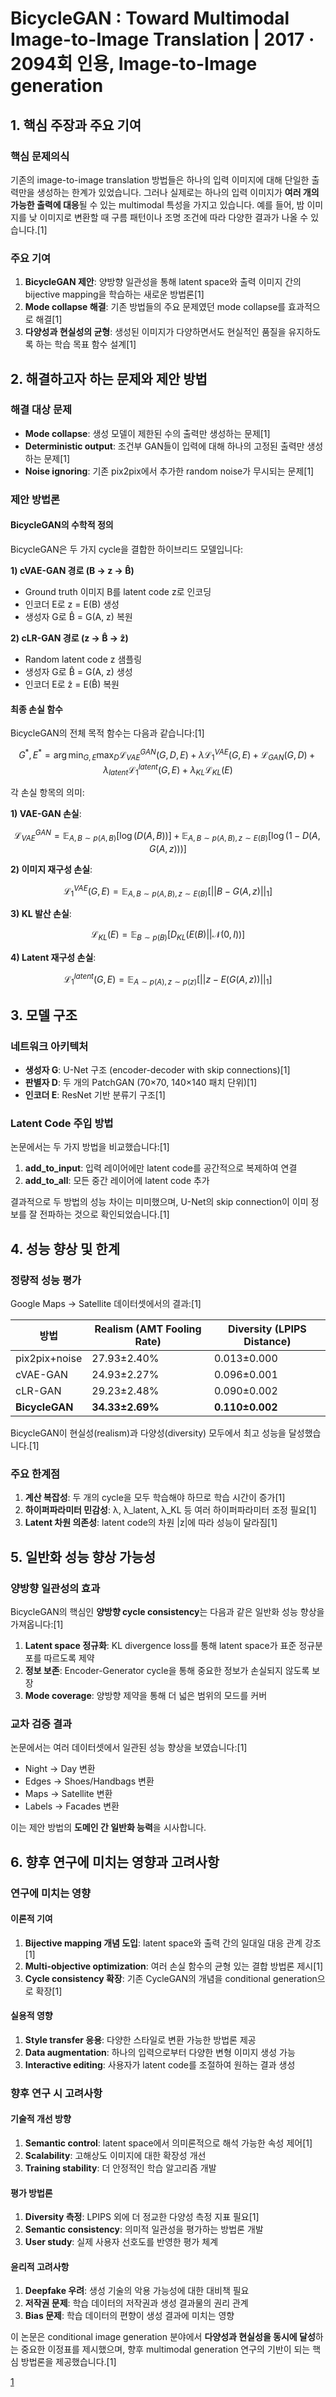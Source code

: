 # BicycleGAN : Toward Multimodal Image-to-Image Translation | 2017 · 2094회 인용, Image-to-Image generation

## 1. 핵심 주장과 주요 기여

### 핵심 문제의식
기존의 image-to-image translation 방법들은 하나의 입력 이미지에 대해 단일한 출력만을 생성하는 한계가 있었습니다. 그러나 실제로는 하나의 입력 이미지가 **여러 개의 가능한 출력에 대응**될 수 있는 multimodal 특성을 가지고 있습니다. 예를 들어, 밤 이미지를 낮 이미지로 변환할 때 구름 패턴이나 조명 조건에 따라 다양한 결과가 나올 수 있습니다.[1]

### 주요 기여
1. **BicycleGAN 제안**: 양방향 일관성을 통해 latent space와 출력 이미지 간의 bijective mapping을 학습하는 새로운 방법론[1]
2. **Mode collapse 해결**: 기존 방법들의 주요 문제였던 mode collapse를 효과적으로 해결[1]
3. **다양성과 현실성의 균형**: 생성된 이미지가 다양하면서도 현실적인 품질을 유지하도록 하는 학습 목표 함수 설계[1]

## 2. 해결하고자 하는 문제와 제안 방법

### 해결 대상 문제
- **Mode collapse**: 생성 모델이 제한된 수의 출력만 생성하는 문제[1]
- **Deterministic output**: 조건부 GAN들이 입력에 대해 하나의 고정된 출력만 생성하는 문제[1]
- **Noise ignoring**: 기존 pix2pix에서 추가한 random noise가 무시되는 문제[1]

### 제안 방법론

#### BicycleGAN의 수학적 정의
BicycleGAN은 두 가지 cycle을 결합한 하이브리드 모델입니다:

**1) cVAE-GAN 경로 (B → z → B̂)**
- Ground truth 이미지 B를 latent code z로 인코딩
- 인코더 E로 z = E(B) 생성
- 생성자 G로 B̂ = G(A, z) 복원

**2) cLR-GAN 경로 (z → B̂ → ẑ)**  
- Random latent code z 샘플링
- 생성자 G로 B̂ = G(A, z) 생성
- 인코더 E로 ẑ = E(B̂) 복원

#### 최종 손실 함수

BicycleGAN의 전체 목적 함수는 다음과 같습니다:[1]

```math
G^*, E^* = \arg \min_{G,E} \max_D \mathcal{L}_{VAE}^{GAN}(G, D, E) + λ\mathcal{L}_1^{VAE}(G, E) + \mathcal{L}_{GAN}(G, D) + λ_{latent}\mathcal{L}_1^{latent}(G, E) + λ_{KL}\mathcal{L}_{KL}(E)
```

각 손실 항목의 의미:

**1) VAE-GAN 손실**:

$$
\mathcal{L}_{VAE}^{GAN} = \mathbb{E}_{A,B \sim p(A,B)}[\log(D(A, B))] + \mathbb{E}_{A,B \sim p(A,B), z \sim E(B)}[\log(1 - D(A, G(A, z)))]
$$

**2) 이미지 재구성 손실**:

$$
\mathcal{L}_1^{VAE}(G, E) = \mathbb{E}_{A,B \sim p(A,B), z \sim E(B)}[||B - G(A, z)||_1]
$$

**3) KL 발산 손실**:

$$
\mathcal{L}_{KL}(E) = \mathbb{E}_{B \sim p(B)}[D_{KL}(E(B) || \mathcal{N}(0, I))]
$$

**4) Latent 재구성 손실**:

$$
\mathcal{L}_1^{latent}(G, E) = \mathbb{E}_{A \sim p(A), z \sim p(z)}[||z - E(G(A, z))||_1]
$$

## 3. 모델 구조

### 네트워크 아키텍처
- **생성자 G**: U-Net 구조 (encoder-decoder with skip connections)[1]
- **판별자 D**: 두 개의 PatchGAN (70×70, 140×140 패치 단위)[1]
- **인코더 E**: ResNet 기반 분류기 구조[1]

### Latent Code 주입 방법
논문에서는 두 가지 방법을 비교했습니다:[1]
1. **add_to_input**: 입력 레이어에만 latent code를 공간적으로 복제하여 연결
2. **add_to_all**: 모든 중간 레이어에 latent code 추가

결과적으로 두 방법의 성능 차이는 미미했으며, U-Net의 skip connection이 이미 정보를 잘 전파하는 것으로 확인되었습니다.[1]

## 4. 성능 향상 및 한계

### 정량적 성능 평가
Google Maps → Satellite 데이터셋에서의 결과:[1]

| 방법 | Realism (AMT Fooling Rate) | Diversity (LPIPS Distance) |
|------|----------------------------|----------------------------|
| pix2pix+noise | 27.93±2.40% | 0.013±0.000 |
| cVAE-GAN | 24.93±2.27% | 0.096±0.001 |
| cLR-GAN | 29.23±2.48% | 0.090±0.002 |
| **BicycleGAN** | **34.33±2.69%** | **0.110±0.002** |

BicycleGAN이 현실성(realism)과 다양성(diversity) 모두에서 최고 성능을 달성했습니다.[1]

### 주요 한계점
1. **계산 복잡성**: 두 개의 cycle을 모두 학습해야 하므로 학습 시간이 증가[1]
2. **하이퍼파라미터 민감성**: λ, λ_latent, λ_KL 등 여러 하이퍼파라미터 조정 필요[1]
3. **Latent 차원 의존성**: latent code의 차원 |z|에 따라 성능이 달라짐[1]

## 5. 일반화 성능 향상 가능성

### 양방향 일관성의 효과
BicycleGAN의 핵심인 **양방향 cycle consistency**는 다음과 같은 일반화 성능 향상을 가져옵니다:[1]

1. **Latent space 정규화**: KL divergence loss를 통해 latent space가 표준 정규분포를 따르도록 제약
2. **정보 보존**: Encoder-Generator cycle을 통해 중요한 정보가 손실되지 않도록 보장
3. **Mode coverage**: 양방향 제약을 통해 더 넓은 범위의 모드를 커버

### 교차 검증 결과
논문에서는 여러 데이터셋에서 일관된 성능 향상을 보였습니다:[1]
- Night → Day 변환
- Edges → Shoes/Handbags 변환  
- Maps → Satellite 변환
- Labels → Facades 변환

이는 제안 방법의 **도메인 간 일반화 능력**을 시사합니다.

## 6. 향후 연구에 미치는 영향과 고려사항

### 연구에 미치는 영향

#### 이론적 기여
1. **Bijective mapping 개념 도입**: latent space와 출력 간의 일대일 대응 관계 강조[1]
2. **Multi-objective optimization**: 여러 손실 함수의 균형 있는 결합 방법론 제시[1]
3. **Cycle consistency 확장**: 기존 CycleGAN의 개념을 conditional generation으로 확장[1]

#### 실용적 영향
1. **Style transfer 응용**: 다양한 스타일로 변환 가능한 방법론 제공
2. **Data augmentation**: 하나의 입력으로부터 다양한 변형 이미지 생성 가능
3. **Interactive editing**: 사용자가 latent code를 조절하여 원하는 결과 생성

### 향후 연구 시 고려사항

#### 기술적 개선 방향
1. **Semantic control**: latent space에서 의미론적으로 해석 가능한 속성 제어[1]
2. **Scalability**: 고해상도 이미지에 대한 확장성 개선
3. **Training stability**: 더 안정적인 학습 알고리즘 개발

#### 평가 방법론
1. **Diversity 측정**: LPIPS 외에 더 정교한 다양성 측정 지표 필요[1]
2. **Semantic consistency**: 의미적 일관성을 평가하는 방법론 개발
3. **User study**: 실제 사용자 선호도를 반영한 평가 체계

#### 윤리적 고려사항
1. **Deepfake 우려**: 생성 기술의 악용 가능성에 대한 대비책 필요
2. **저작권 문제**: 학습 데이터의 저작권과 생성 결과물의 권리 관계
3. **Bias 문제**: 학습 데이터의 편향이 생성 결과에 미치는 영향

이 논문은 conditional image generation 분야에서 **다양성과 현실성을 동시에 달성**하는 중요한 이정표를 제시했으며, 향후 multimodal generation 연구의 기반이 되는 핵심 방법론을 제공했습니다.[1]

[1](https://ppl-ai-file-upload.s3.amazonaws.com/web/direct-files/attachments/22370781/9edeccdb-5bc4-41d3-a48b-b2b568660658/1711.11586v4.pdf)
